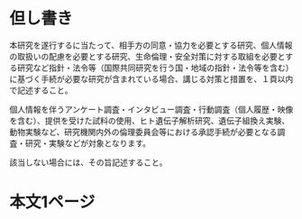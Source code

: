 # 但し書き

本研究を遂行するに当たって、相手方の同意・協力を必要とする研究、個人情報の取扱いの配慮を必要とする研究、生命倫理・安全対策に対する取組を必要とする研究など指針・法令等（国際共同研究を行う国・地域の指針・法令等を含む）に基づく手続が必要な研究が含まれている場合、講じる対策と措置を、１頁以内で記述すること。

個人情報を伴うアンケート調査・インタビュー調査・行動調査（個人履歴・映像を含む）、提供を受けた試料の使用、ヒト遺伝子解析研究、遺伝子組換え実験、動物実験など、研究機関内外の倫理委員会等における承認手続が必要となる調査・研究・実験などが対象となります。

該当しない場合には、その旨記述すること。



# 本文1ページ